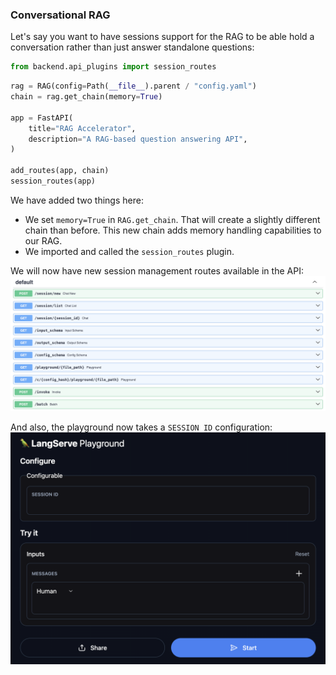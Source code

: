 ### Conversational RAG

Let's say you want to have sessions support for the RAG to be able hold a conversation rather than just answer standalone questions:
```python
from backend.api_plugins import session_routes
```
```python
rag = RAG(config=Path(__file__).parent / "config.yaml")
chain = rag.get_chain(memory=True)

app = FastAPI(
    title="RAG Accelerator",
    description="A RAG-based question answering API",
)

add_routes(app, chain)
session_routes(app)
```

We have added two things here:

- We set `memory=True` in `RAG.get_chain`. That will create a slightly different chain than before. This new chain adds memory handling capabilities to our RAG.
- We imported and called the `session_routes` plugin.

We will now have new session management routes available in the API:
![sessions_api.png](sessions_api.png)

And also, the playground now takes a `SESSION ID` configuration:
![sessions_playground.png](sessions_playground.png)
